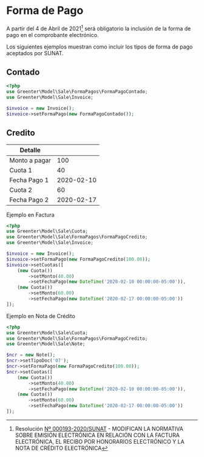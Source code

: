 # Forma de Pago

A partir del 4 de Abril de 2021[^1] será obligatorio la inclusión de la forma de pago en el comprobante electrónico.

Los siguientes ejemplos muestran como incluir los tipos de forma de pago aceptados por SUNAT.

## Contado

```php
<?php
use Greenter\Model\Sale\FormaPagos\FormaPagoContado;
use Greenter\Model\Sale\Invoice;

$invoice = new Invoice();
$invoice->setFormaPago(new FormaPagoContado());
```

## Credito

| Detalle | |
|-|-|
|Monto a pagar|100 |
|Cuota 1 | 40 |
|Fecha Pago 1 | 2020-02-10 |
|Cuota 2 | 60 |
|Fecha Pago 2 | 2020-02-17 |

Ejemplo en Factura

```php
<?php
use Greenter\Model\Sale\Cuota;
use Greenter\Model\Sale\FormaPagos\FormaPagoCredito;
use Greenter\Model\Sale\Invoice;

$invoice = new Invoice();
$invoice->setFormaPago(new FormaPagoCredito(100.00));
$invoice->setCuotas([
    (new Cuota())
        ->setMonto(40.00)
        ->setFechaPago(new DateTime('2020-02-10 00:00:00-05:00')),
    (new Cuota())
        ->setMonto(60.00)
        ->setFechaPago(new DateTime('2020-02-17 00:00:00-05:00'))
]);
```

Ejemplo en Nota de Crédito

```php
<?php
use Greenter\Model\Sale\Cuota;
use Greenter\Model\Sale\FormaPagos\FormaPagoCredito;
use Greenter\Model\Sale\Note;

$ncr = new Note();
$ncr->setTipoDoc('07');
$ncr->setFormaPago(new FormaPagoCredito(100.00));
$ncr->setCuotas([
    (new Cuota())
        ->setMonto(40.00)
        ->setFechaPago(new DateTime('2020-02-10 00:00:00-05:00')),
    (new Cuota())
        ->setMonto(60.00)
        ->setFechaPago(new DateTime('2020-02-17 00:00:00-05:00'))
]);
```

[^1]:
    Resolución [Nº 000193-2020/SUNAT](https://busquedas.elperuano.pe/download/url/modifican-la-normativa-sobre-emision-electronica-en-relacion-resolucion-n-000193-2020sunat-1900492-1) - MODIFICAN LA NORMATIVA SOBRE EMISIÓN ELECTRÓNICA EN RELACIÓN CON LA FACTURA ELECTRÓNICA, EL RECIBO POR HONORARIOS ELECTRÓNICO Y LA NOTA DE CRÉDITO ELECTRÓNICA
